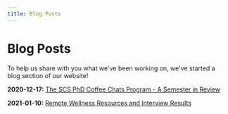```yaml
---
title: Blog Posts
---
```


# Blog Posts

To help us share with you what we've been working on, we've started a blog section of our website! 

**2020-12-17:** [The SCS PhD Coffee Chats Program - A Semester in Review](2020-12-17-coffee-chats.md)

**2021-01-10:** [Remote Wellness Resources and Interview Results](wellness-writeup.md)

